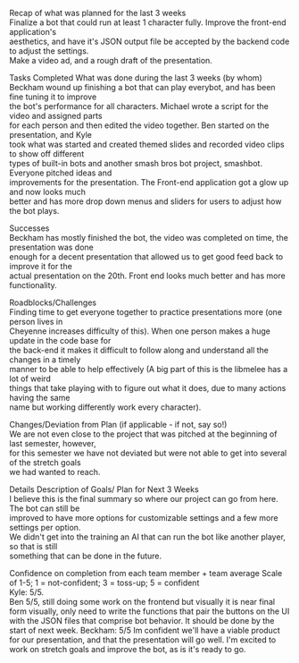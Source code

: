 Recap of what was planned for the last 3 weeks  
Finalize a bot that could run at least 1 character fully. Improve the front-end application's  
aesthetics, and have it's JSON output file be accepted by the backend code to adjust the settings.  
Make a video ad, and a rough draft of the presentation. 

Tasks Completed What was done during the last 3 weeks (by whom)  
Beckham wound up finishing a bot that can play everybot, and has been fine tuning it to improve  
the bot's performance for all characters. Michael wrote a script for the video and assigned parts  
for each person and then edited the video together. Ben started on the presentation, and Kyle  
took what was started and created themed slides and recorded video clips to show off different  
types of built-in bots and another smash bros bot project, smashbot. Everyone pitched ideas and  
improvements for the presentation. The Front-end application got a glow up and now looks much  
better and has more drop down menus and sliders for users to adjust how the bot plays.

Successes  
Beckham has mostly finished the bot, the video was completed on time, the presentation was done  
enough for a decent presentation that allowed us to get good feed back to improve it for the  
actual presentation on the 20th. Front end looks much better and has more functionality.

Roadblocks/Challenges  
Finding time to get everyone together to practice presentations more (one person lives in  
Cheyenne increases difficulty of this). When one person makes a huge update in the code base for  
the back-end it makes it difficult to follow along and understand all the changes in a timely  
manner to be able to help effectively (A big part of this is the libmelee has a lot of weird  
things that take playing with to figure out what it does, due to many actions having the same  
name but working differently work every character). 

Changes/Deviation from Plan ​(if applicable - if not, say so!)  
We are not even close to the project that was pitched at the beginning of last semester, however,  
for this semester we have not deviated but were not able to get into several of the stretch goals  
we had wanted to reach.

Details Description of Goals/ Plan for ​Next 3 Weeks  
I believe this is the final summary so where our project can go from here. The bot can still be  
improved to have more options for customizable settings and a few more settings per option.  
We didn't get into the training an AI that can run the bot like another player, so that is still  
something that can be done in the future. 


Confidence on completion from each team member + team average Scale of 1-5; 1 = not-confident; 3 = toss-up; 5 = confident  
Kyle: 5/5.  
Ben 5/5, still doing some work on the frontend but visually it is near final form visually, only need to write the functions that pair the buttons on the UI with the JSON files that comprise bot behavior.  It should be done by the start of next week.
Beckham: 5/5 Im confident we'll have a viable product for our presentation, and that the presentation will go well. I'm excited to work on stretch goals and improve the bot, as is it's ready to go.
